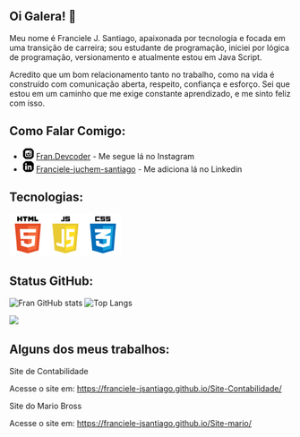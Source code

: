 ## Oi Galera! 👋

Meu nome é Franciele J. Santiago,  apaixonada por tecnologia e  focada em uma transição de carreira; sou estudante de programação, iniciei por lógica de programação, versionamento e atualmente estou em  Java Script.

Acredito que um bom relacionamento tanto no trabalho, como na vida é construído com comunicação aberta, respeito, confiança e esforço.
Sei que estou em um caminho que me exige constante aprendizado, e me sinto feliz com isso.




 <h2>Como Falar Comigo:</h2>
  <ul>
    <li> <img src="icone-instagram.png" alt="icone do Instagram"> <a
        href="http://instagram.com/fran.devcoder?igshid=NGExMmI2TkyZg==" target="_blank"
        rel="External">Fran.Devcoder</a> - Me segue lá no Instagram</li>
    <li> <img src="icone-linkedin.png" alt="icone do linkedin"> <a
        href="https://www.linkedin.com/in/franciele-juchem-santiago-9ba56a264/" target="_blank" rel="external">
        Franciele-juchem-santiago</a> </a> - Me adiciona lá no Linkedin</li>
  </ul>

 <h2>Tecnologias:</h2> 
  <img src="1499794874html5-js-css3-logo-png.png" width="200px"/>


   <h2>Status GitHub:</h2>

  ![Fran GitHub stats](https://github-readme-stats.vercel.app/api?username=Franciele-JSantiago&theme=tokyonight&show_icons=true) ![Top Langs](https://github-readme-stats.vercel.app/api/top-langs/?username=Franciele-JSantiago&theme=tokyonight&show_progress=true)



  ![](https://komarev.com/ghpvc/?username=Franciele-JSantiago)

   <h2>Alguns dos meus trabalhos:</h2> 

   Site de Contabilidade


Acesse o site em: https://franciele-jsantiago.github.io/Site-Contabilidade/

   Site do Mario Bross


Acesse o site em: https://franciele-jsantiago.github.io/Site-mario/


   
